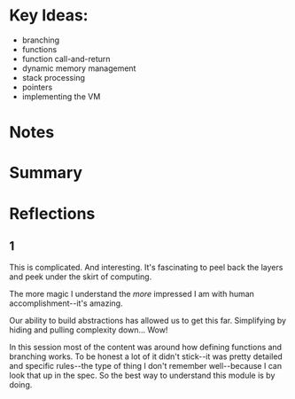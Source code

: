 # Key Ideas:
- branching
- functions
- function call-and-return
- dynamic memory management
- stack processing
- pointers
- implementing the VM

# Notes

# Summary

# Reflections
## 1

This is complicated. And interesting. It's fascinating to peel back the layers and peek under the skirt of computing.

The more magic I understand the _more_ impressed I am with human accomplishment--it's amazing.

Our ability to build abstractions has allowed us to get this far. Simplifying by hiding and pulling complexity down... Wow!

In this session most of the content was around how defining functions and branching works. To be honest a lot of it didn't stick--it was pretty detailed and specific rules--the type of thing I don't remember well--because I can look that up in the spec. So the best way to understand this module is by doing.
